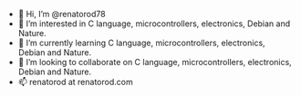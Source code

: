 - 👋 Hi, I’m @renatorod78
- 👀 I’m interested in C language, microcontrollers, electronics, Debian and Nature.
- 🌱 I’m currently learning C language, microcontrollers, electronics, Debian and Nature.
- 💞️ I’m looking to collaborate on C language, microcontrollers, electronics, Debian and Nature.
- 📫 renatorod at renatorod.com

<!---
renatorod78/renatorod78 is a ✨ special ✨ repository because its `README.md` (this file) appears on your GitHub profile.
You can click the Preview link to take a look at your changes.
--->
